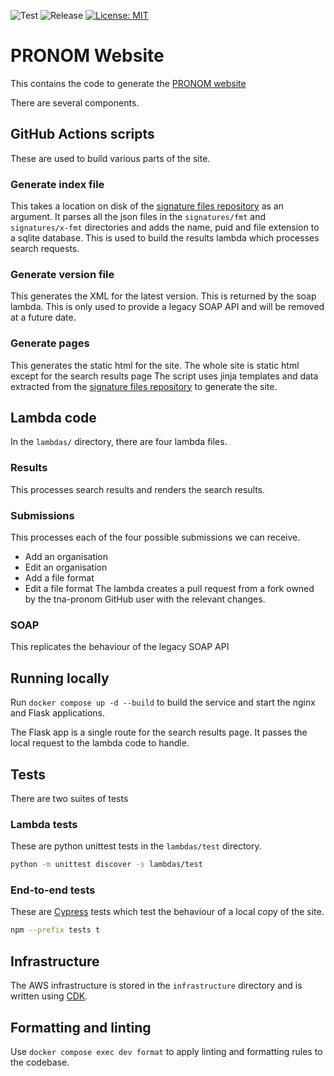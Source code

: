 ![Test](https://github.com/nationalarchives/pronom-website/actions/workflows/test.yml/badge.svg?branch=main)
![Release](https://github.com/nationalarchives/pronom-website/actions/workflows/release.yml/badge.svg)
[![License: MIT](https://img.shields.io/badge/License-MIT-yellow.svg)](https://opensource.org/licenses/MIT)

# PRONOM Website

This contains the code to generate the [PRONOM website](https://d21gi86t6uhf68.cloudfront.net/)

There are several components.

## GitHub Actions scripts

These are used to build various parts of the site.

### Generate index file

This takes a location on disk of the [signature files repository][signature_files_repository] as an argument.
It parses all the json files in the `signatures/fmt` and `signatures/x-fmt` directories and adds the name, puid and file extension to a sqlite database.
This is used to build the results lambda which processes search requests.

### Generate version file

This generates the XML for the latest version. This is returned by the soap lambda.
This is only used to provide a legacy SOAP API and will be removed at a future date.

### Generate pages

This generates the static html for the site. The whole site is static html except for the search results page
The script uses jinja templates and data extracted from the [signature files repository][signature_files_repository] to generate the site.

## Lambda code

In the `lambdas/` directory, there are four lambda files.

### Results

This processes search results and renders the search results.

### Submissions

This processes each of the four possible submissions we can receive.

- Add an organisation
- Edit an organisation
- Add a file format
- Edit a file format
  The lambda creates a pull request from a fork owned by the tna-pronom GitHub user with the relevant changes.

### SOAP

This replicates the behaviour of the legacy SOAP API

## Running locally

Run `docker compose up -d --build` to build the service and start the nginx and Flask applications.

The Flask app is a single route for the search results page. It passes the local request to the lambda code to handle.

## Tests

There are two suites of tests

### Lambda tests

These are python unittest tests in the `lambdas/test` directory.

```bash
python -m unittest discover -s lambdas/test
```

### End-to-end tests

These are [Cypress](https://www.cypress.io/) tests which test the behaviour of a local copy of the site.

```bash
npm --prefix tests t
```

## Infrastructure

The AWS infrastructure is stored in the `infrastructure` directory and is written using [CDK](https://docs.aws.amazon.com/cdk/v2/guide/getting_started.html).

[signature_files_repository]: https://github.com/nationalarchives/pronom-signatures/

## Formatting and linting

Use `docker compose exec dev format` to apply linting and formatting rules to the codebase.
